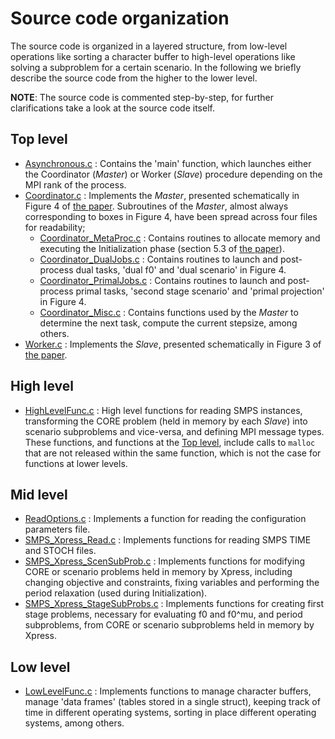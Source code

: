 # Source code organization

The source code is organized in a layered structure, from low-level operations like sorting a character buffer to high-level operations like solving a subproblem for a certain scenario. In the following we briefly describe the source code from the higher to the lower level.

**NOTE**: The source code is commented step-by-step, for further clarifications take a look at the source code itself.

## Top level

- [Asynchronous.c](source/Asynchronous.c) : Contains the 'main' function, which launches either the Coordinator (*Master*) or Worker (*Slave*) procedure depending on the MPI rank of the process.
- [Coordinator.c](source/Coordinator.c) : Implements the *Master*, presented schematically in Figure 4 of [the paper](README.md#citation). Subroutines of the *Master*, almost always corresponding to boxes in Figure 4, have been spread across four files for readability;
	* [Coordinator_MetaProc.c](source/Coordinator_MetaProc.c) : Contains routines to allocate memory and executing the Initialization phase (section 5.3 of [the paper](README.md#citation)).
	* [Coordinator_DualJobs.c](source/Coordinator_DualJobs.c) : Contains routines to launch and post-process dual tasks, 'dual f0' and 'dual scenario' in Figure 4.
	* [Coordinator_PrimalJobs.c](source/Coordinator_PrimalJobs.c) : Contains routines to launch and post-process primal tasks, 'second stage scenario' and 'primal projection' in Figure 4.
	* [Coordinator_Misc.c](source/Coordinator_Misc.c) : Contains functions used by the *Master* to determine the next task, compute the current stepsize, among others.
- [Worker.c](source/Worker.c) : Implements the *Slave*, presented schematically in Figure 3 of [the paper](README.md#citation).

## High level
	
- [HighLevelFunc.c](source/HighLevelFunc.c) : High level functions for reading SMPS instances, transforming the CORE problem (held in memory by each *Slave*) into scenario subproblems and vice-versa, and defining MPI message types. These functions, and functions at the [Top level](#top-level), include calls to `malloc` that are not released within the same function, which is not the case for functions at lower levels.

## Mid level
	
- [ReadOptions.c](source/ReadOptions.c) : Implements a function for reading the configuration parameters file.
- [SMPS_Xpress_Read.c](source/SMPS_Xpress_Read.c) : Implements functions for reading SMPS TIME and STOCH files.
- [SMPS_Xpress_ScenSubProb.c](source/SMPS_Xpress_ScenSubProb.c) : Implements functions for modifying CORE or scenario problems held in memory by Xpress, including changing objective and constraints, fixing variables and performing the period relaxation (used during Initialization).
- [SMPS_Xpress_StageSubProbs.c](source/SMPS_Xpress_StageSubProbs.c) : Implements functions for creating first stage problems, necessary for evaluating f0 and f0^mu, and period subproblems, from CORE or scenario subproblems held in memory by Xpress.
	
## Low level
	
- [LowLevelFunc.c](source/LowLevelFunc.c) : Implements functions to manage character buffers, manage 'data frames' (tables stored in a single struct), keeping track of time in different operating systems, sorting in place different operating systems, among others.

